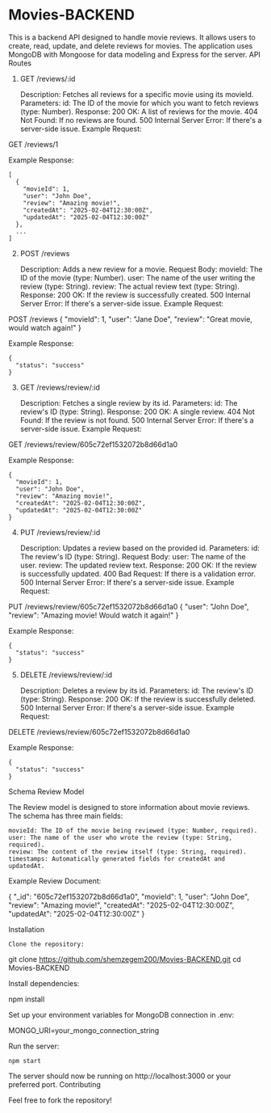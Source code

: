 ﻿# Movies-BACKEND
This is a backend API designed to handle movie reviews. It allows users to create, read, update, and delete reviews for movies. The application uses MongoDB with Mongoose for data modeling and Express for the server.
API Routes
1. GET /reviews/:id

    Description: Fetches all reviews for a specific movie using its movieId.
    Parameters:
        id: The ID of the movie for which you want to fetch reviews (type: Number).
    Response:
        200 OK: A list of reviews for the movie.
        404 Not Found: If no reviews are found.
        500 Internal Server Error: If there's a server-side issue.
    Example Request:

GET /reviews/1

Example Response:

    [
      {
        "movieId": 1,
        "user": "John Doe",
        "review": "Amazing movie!",
        "createdAt": "2025-02-04T12:30:00Z",
        "updatedAt": "2025-02-04T12:30:00Z"
      },
      ...
    ]

2. POST /reviews

    Description: Adds a new review for a movie.
    Request Body:
        movieId: The ID of the movie (type: Number).
        user: The name of the user writing the review (type: String).
        review: The actual review text (type: String).
    Response:
        200 OK: If the review is successfully created.
        500 Internal Server Error: If there's a server-side issue.
    Example Request:

POST /reviews
{
  "movieId": 1,
  "user": "Jane Doe",
  "review": "Great movie, would watch again!"
}

Example Response:

    {
      "status": "success"
    }

3. GET /reviews/review/:id

    Description: Fetches a single review by its id.
    Parameters:
        id: The review's ID (type: String).
    Response:
        200 OK: A single review.
        404 Not Found: If the review is not found.
        500 Internal Server Error: If there's a server-side issue.
    Example Request:

GET /reviews/review/605c72ef1532072b8d66d1a0

Example Response:

    {
      "movieId": 1,
      "user": "John Doe",
      "review": "Amazing movie!",
      "createdAt": "2025-02-04T12:30:00Z",
      "updatedAt": "2025-02-04T12:30:00Z"
    }

4. PUT /reviews/review/:id

    Description: Updates a review based on the provided id.
    Parameters:
        id: The review's ID (type: String).
        Request Body:
            user: The name of the user.
            review: The updated review text.
    Response:
        200 OK: If the review is successfully updated.
        400 Bad Request: If there is a validation error.
        500 Internal Server Error: If there's a server-side issue.
    Example Request:

PUT /reviews/review/605c72ef1532072b8d66d1a0
{
  "user": "John Doe",
  "review": "Amazing movie! Would watch it again!"
}

Example Response:

    {
      "status": "success"
    }

5. DELETE /reviews/review/:id

    Description: Deletes a review by its id.
    Parameters:
        id: The review's ID (type: String).
    Response:
        200 OK: If the review is successfully deleted.
        500 Internal Server Error: If there's a server-side issue.
    Example Request:

DELETE /reviews/review/605c72ef1532072b8d66d1a0

Example Response:

    {
      "status": "success"
    }

Schema
Review Model

The Review model is designed to store information about movie reviews. The schema has three main fields:

    movieId: The ID of the movie being reviewed (type: Number, required).
    user: The name of the user who wrote the review (type: String, required).
    review: The content of the review itself (type: String, required).
    timestamps: Automatically generated fields for createdAt and updatedAt.

Example Review Document:

{
  "_id": "605c72ef1532072b8d66d1a0",
  "movieId": 1,
  "user": "John Doe",
  "review": "Amazing movie!",
  "createdAt": "2025-02-04T12:30:00Z",
  "updatedAt": "2025-02-04T12:30:00Z"
}

Installation

    Clone the repository:

git clone https://github.com/shemzegem200/Movies-BACKEND.git
cd Movies-BACKEND

Install dependencies:

npm install

Set up your environment variables for MongoDB connection in .env:

MONGO_URI=your_mongo_connection_string

Run the server:

    npm start

The server should now be running on http://localhost:3000 or your preferred port.
Contributing

Feel free to fork the repository!
